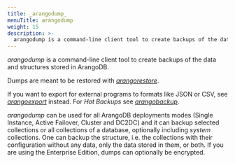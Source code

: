 ```yaml
---
title: _arangodump_
menuTitle: arangodump
weight: 15
description: >-
  arangodump is a command-line client tool to create backups of the data and structures stored in ArangoDB
---
```

_arangodump_ is a command-line client tool to create backups of the data and
structures stored in ArangoDB.

Dumps are meant to be restored with [_arangorestore_](../arangorestore/_index.md).

If you want to export for external programs to formats like JSON or CSV, see
[_arangoexport_](../arangoexport/_index.md) instead. For _Hot Backups_ see
[_arangobackup_](../arangobackup/_index.md).

_arangodump_ can be used for all ArangoDB deployments modes (Single Instance, 
Active Failover, Cluster and DC2DC) and it can backup selected collections
or all collections of a database, optionally including _system_ collections. One
can backup the structure, i.e. the collections with their configuration without
any data, only the data stored in them, or both. If you are using the Enterprise
Edition, dumps can optionally be encrypted.
